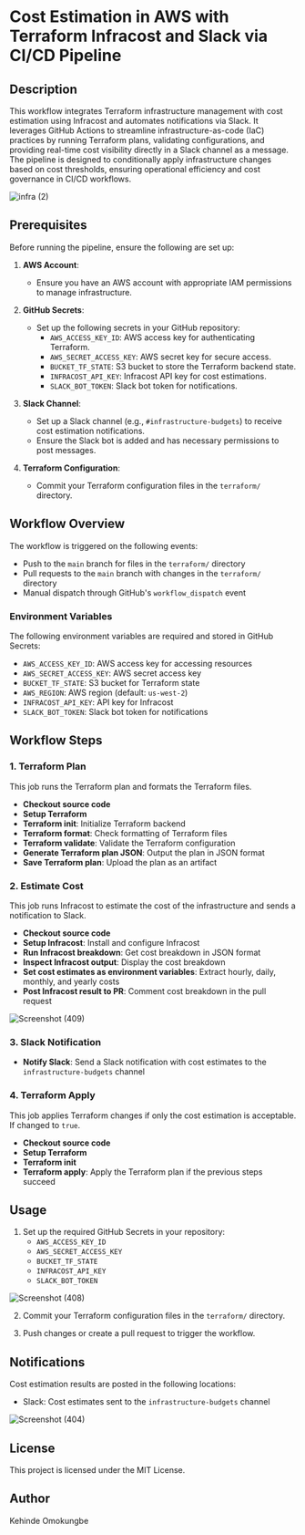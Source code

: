 # Cost Estimation in AWS with Terraform Infracost and Slack via CI/CD Pipeline

## Description
This workflow integrates Terraform infrastructure management with cost estimation using Infracost and automates notifications via Slack. It leverages GitHub Actions to streamline infrastructure-as-code (IaC) practices by running Terraform plans, validating configurations, and providing real-time cost visibility directly in a Slack channel as a message. The pipeline is designed to conditionally apply infrastructure changes based on cost thresholds, ensuring operational efficiency and cost governance in CI/CD workflows.

![infra (2)](https://github.com/user-attachments/assets/2f02a4bf-f914-453f-950f-7109eda7bd69)


## Prerequisites

Before running the pipeline, ensure the following are set up:

1. **AWS Account**: 
   - Ensure you have an AWS account with appropriate IAM permissions to manage infrastructure.
   
2. **GitHub Secrets**: 
   - Set up the following secrets in your GitHub repository:
     - `AWS_ACCESS_KEY_ID`: AWS access key for authenticating Terraform.
     - `AWS_SECRET_ACCESS_KEY`: AWS secret key for secure access.
     - `BUCKET_TF_STATE`: S3 bucket to store the Terraform backend state.
     - `INFRACOST_API_KEY`: Infracost API key for cost estimations.
     - `SLACK_BOT_TOKEN`: Slack bot token for notifications.

3. **Slack Channel**:
   - Set up a Slack channel (e.g., `#infrastructure-budgets`) to receive cost estimation notifications. 
   - Ensure the Slack bot is added and has necessary permissions to post messages.

4. **Terraform Configuration**:
   - Commit your Terraform configuration files in the `terraform/` directory.

## Workflow Overview

The workflow is triggered on the following events:
- Push to the `main` branch for files in the `terraform/` directory
- Pull requests to the `main` branch with changes in the `terraform/` directory
- Manual dispatch through GitHub's `workflow_dispatch` event

### Environment Variables
The following environment variables are required and stored in GitHub Secrets:
- `AWS_ACCESS_KEY_ID`: AWS access key for accessing resources
- `AWS_SECRET_ACCESS_KEY`: AWS secret access key
- `BUCKET_TF_STATE`: S3 bucket for Terraform state
- `AWS_REGION`: AWS region (default: `us-west-2`)
- `INFRACOST_API_KEY`: API key for Infracost
- `SLACK_BOT_TOKEN`: Slack bot token for notifications

## Workflow Steps

### 1. Terraform Plan
This job runs the Terraform plan and formats the Terraform files.
- **Checkout source code**
- **Setup Terraform**
- **Terraform init**: Initialize Terraform backend
- **Terraform format**: Check formatting of Terraform files
- **Terraform validate**: Validate the Terraform configuration
- **Generate Terraform plan JSON**: Output the plan in JSON format
- **Save Terraform plan**: Upload the plan as an artifact

### 2. Estimate Cost
This job runs Infracost to estimate the cost of the infrastructure and sends a notification to Slack.
- **Checkout source code**
- **Setup Infracost**: Install and configure Infracost
- **Run Infracost breakdown**: Get cost breakdown in JSON format
- **Inspect Infracost output**: Display the cost breakdown
- **Set cost estimates as environment variables**: Extract hourly, daily, monthly, and yearly costs
- **Post Infracost result to PR**: Comment cost breakdown in the pull request

![Screenshot (409)](https://github.com/user-attachments/assets/d3657cd4-60da-48ed-b390-9dff9305be66)


### 3. Slack Notification
- **Notify Slack**: Send a Slack notification with cost estimates to the `infrastructure-budgets` channel

### 4. Terraform Apply
This job applies Terraform changes if only the cost estimation is acceptable. If changed to `true`.
- **Checkout source code**
- **Setup Terraform**
- **Terraform init**
- **Terraform apply**: Apply the Terraform plan if the previous steps succeed

## Usage

1. Set up the required GitHub Secrets in your repository:
   - `AWS_ACCESS_KEY_ID`
   - `AWS_SECRET_ACCESS_KEY`
   - `BUCKET_TF_STATE`
   - `INFRACOST_API_KEY`
   - `SLACK_BOT_TOKEN`
     
![Screenshot (408)](https://github.com/user-attachments/assets/15a02cb0-84b2-452e-bdf6-037b833fee7a)


2. Commit your Terraform configuration files in the `terraform/` directory.

3. Push changes or create a pull request to trigger the workflow.

## Notifications

Cost estimation results are posted in the following locations:
- Slack: Cost estimates sent to the `infrastructure-budgets` channel

![Screenshot (404)](https://github.com/user-attachments/assets/e2537ef4-6b1d-428c-9610-b2323a4f39cc)


## License
This project is licensed under the MIT License.

## Author
Kehinde Omokungbe

